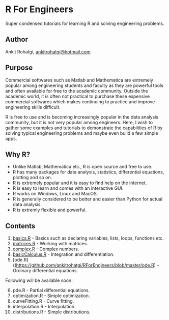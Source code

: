 # R For Engineers

Super condensed tutorials for learning R and solving engineering problems.
## Author
Ankit Rohatgi, <ankitrohatgi@hotmail.com>

## Purpose
Commercial softwares such as Matlab and Mathematica are extremely popular among engineering students and faculty as they are powerful tools and often available for free to the academic community. Outside the academic world, it is often not practical to purchase these expensive commercial softwares which makes continuing to practice and improve engineering skills difficult. 

R is free to use and is becoming increasingly popular in the data analysis community, but it is not very popular among engineers. Here, I wish to gather some examples and tutorials to demonstrate the capabilities of R by solving typical engineering problems and maybe even build a few simple apps.

## Why R?
- Unlike Matlab, Mathematica etc., R is open source and free to use.
- R has many packages for data analysis, statistics, differential equations, plotting and so on.
- R is extremely popular and it is easy to find help on the internet.
- R is easy to learn and comes with an interactive GUI.
- R works on Windows, Linux and MacOS.
- R is generally considered to be better and easier than Python for actual data analysis.
- R is extremly flexible and powerful.

## Contents

1. [basics.R](https://github.com/ankitrohatgi/RForEngineers/blob/master/basics.R) - Basics such as declaring variables, lists, loops, functions etc.
2. [matrices.R](https://github.com/ankitrohatgi/RForEngineers/blob/master/matrices.R) - Working with matrices.
3. [complex.R](https://github.com/ankitrohatgi/RForEngineers/blob/master/complex.R) - Complex numbers.
4. [basicCalculus.R](https://github.com/ankitrohatgi/RForEngineers/blob/master/basicCalculus.R) - Integration and differentiation.
5. [ode.R]((https://github.com/ankitrohatgi/RForEngineers/blob/master/ode.R) - Ordinary differential equations.

Following will be available soon:

6. pde.R - Partial differential equations.
7. optimization.R - Simple optimization.
8. curveFitting.R - Curve fitting.
9. interpolation.R - Interpolation.
10. distributions.R - Simple distributions.

